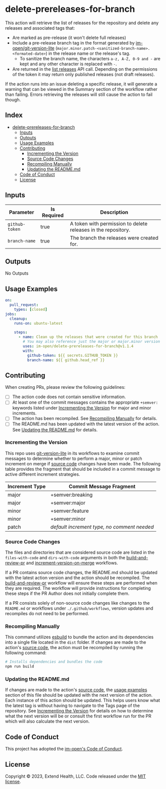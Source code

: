 # delete-prereleases-for-branch

This action will retrieve the list of releases for the repository and delete any releases and associated tags that:

- Are marked as pre-release (it won't delete full releases)
- Include a pre-release branch tag in the format generated by [im-open/git-version-lite] (`major.minor.patch-<sanitized-branch-name>.<formated-date>`) in the release name or the release's tag.  
  - To sanitize the branch name, the characters `a-z, A-Z, 0-9 and -` are kept and any other character is replaced with `-`.  
- Are returned in the [list releases] API call. Depending on the permissions of the token it may return only published releases (not draft releases).

If the action runs into an issue deleting a specific release, it will generate a warning that can be viewed in the Summary section of the workflow rather than failing.  Errors retrieving the releases will still cause the action to fail though.

## Index <!-- omit in toc -->

- [delete-prereleases-for-branch](#delete-prereleases-for-branch)
  - [Inputs](#inputs)
  - [Outputs](#outputs)
  - [Usage Examples](#usage-examples)
  - [Contributing](#contributing)
    - [Incrementing the Version](#incrementing-the-version)
    - [Source Code Changes](#source-code-changes)
    - [Recompiling Manually](#recompiling-manually)
    - [Updating the README.md](#updating-the-readmemd)
  - [Code of Conduct](#code-of-conduct)
  - [License](#license)
  
## Inputs

| Parameter      | Is Required | Description                                                   |
|----------------|-------------|---------------------------------------------------------------|
| `github-token` | true        | A token with permission to delete releases in the repository. |
| `branch-name`  | true        | The branch the releases were created for.                     |

## Outputs

No Outputs

## Usage Examples

```yml
on:
  pull_request:
    types: [closed]
jobs:
  cleanup:
    runs-on: ubuntu-latest
    
    steps:
      - name: Clean up the releases that were created for this branch
        # You may also reference just the major or major.minor version
        uses: im-open/delete-prereleases-for-branch@v1.1.4
        with:
          github-token: ${{ secrets.GITHUB_TOKEN }}
          branch-name: ${{ github.head_ref }}
```

## Contributing

When creating PRs, please review the following guidelines:

- [ ] The action code does not contain sensitive information.
- [ ] At least one of the commit messages contains the appropriate `+semver:` keywords listed under [Incrementing the Version] for major and minor increments.
- [ ] The action has been recompiled.  See [Recompiling Manually] for details.
- [ ] The README.md has been updated with the latest version of the action.  See [Updating the README.md] for details.

### Incrementing the Version

This repo uses [git-version-lite] in its workflows to examine commit messages to determine whether to perform a major, minor or patch increment on merge if [source code] changes have been made.  The following table provides the fragment that should be included in a commit message to active different increment strategies.

| Increment Type | Commit Message Fragment                     |
|----------------|---------------------------------------------|
| major          | +semver:breaking                            |
| major          | +semver:major                               |
| minor          | +semver:feature                             |
| minor          | +semver:minor                               |
| patch          | *default increment type, no comment needed* |

### Source Code Changes

The files and directories that are considered source code are listed in the `files-with-code` and `dirs-with-code` arguments in both the [build-and-review-pr] and [increment-version-on-merge] workflows.  

If a PR contains source code changes, the README.md should be updated with the latest action version and the action should be recompiled.  The [build-and-review-pr] workflow will ensure these steps are performed when they are required.  The workflow will provide instructions for completing these steps if the PR Author does not initially complete them.

If a PR consists solely of non-source code changes like changes to the `README.md` or workflows under `./.github/workflows`, version updates and recompiles do not need to be performed.

### Recompiling Manually

This command utilizes [esbuild] to bundle the action and its dependencies into a single file located in the `dist` folder.  If changes are made to the action's [source code], the action must be recompiled by running the following command:

```sh
# Installs dependencies and bundles the code
npm run build
```

### Updating the README.md

If changes are made to the action's [source code], the [usage examples] section of this file should be updated with the next version of the action.  Each instance of this action should be updated.  This helps users know what the latest tag is without having to navigate to the Tags page of the repository.  See [Incrementing the Version] for details on how to determine what the next version will be or consult the first workflow run for the PR which will also calculate the next version.

## Code of Conduct

This project has adopted the [im-open's Code of Conduct](https://github.com/im-open/.github/blob/main/CODE_OF_CONDUCT.md).

## License

Copyright &copy; 2023, Extend Health, LLC. Code released under the [MIT license](LICENSE).

<!-- Links -->
[Incrementing the Version]: #incrementing-the-version
[Recompiling Manually]: #recompiling-manually
[Updating the README.md]: #updating-the-readmemd
[source code]: #source-code-changes
[usage examples]: #usage-examples
[build-and-review-pr]: ./.github/workflows/build-and-review-pr.yml
[increment-version-on-merge]: ./.github/workflows/increment-version-on-merge.yml
[esbuild]: https://esbuild.github.io/getting-started/#bundling-for-node
[git-version-lite]: https://github.com/im-open/git-version-lite
[im-open/git-version-lite]: https://github.com/im-open/git-version-lite
[list releases]: https://docs.github.com/en/rest/reference/repos#list-releases
